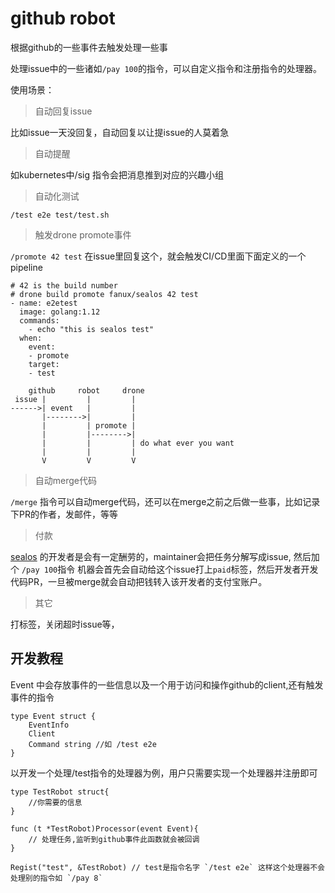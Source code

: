 # github robot
根据github的一些事件去触发处理一些事

处理issue中的一些诸如`/pay 100`的指令，可以自定义指令和注册指令的处理器。

使用场景：

> 自动回复issue

比如issue一天没回复，自动回复以让提issue的人莫着急

> 自动提醒

如kubernetes中/sig 指令会把消息推到对应的兴趣小组

> 自动化测试

`/test e2e test/test.sh`

> 触发drone promote事件

`/promote 42 test` 在issue里回复这个，就会触发CI/CD里面下面定义的一个pipeline

```
# 42 is the build number 
# drone build promote fanux/sealos 42 test
- name: e2etest
  image: golang:1.12
  commands:
    - echo "this is sealos test"
  when:
    event:
    - promote
    target:
    - test
```

```
    github     robot     drone
 issue |         |         |
------>| event   |         |
       |-------->|         |
       |         | promote |
       |         |-------->|
       |         |         | do what ever you want
       |         |         |
       V         V         V
```

> 自动merge代码

`/merge` 指令可以自动merge代码，还可以在merge之前之后做一些事，比如记录下PR的作者，发邮件，等等

> 付款

[sealos](https://github.com/fanux/sealos) 的开发者是会有一定酬劳的，maintainer会把任务分解写成issue, 然后加个 `/pay 100`指令
机器会首先会自动给这个issue打上`paid`标签，然后开发者开发代码PR，一旦被merge就会自动把钱转入该开发者的支付宝账户。

> 其它

打标签，关闭超时issue等，

## 开发教程

Event 中会存放事件的一些信息以及一个用于访问和操作github的client,还有触发事件的指令
```
type Event struct {
    EventInfo
    Client 
    Command string //如 /test e2e
}
```

以开发一个处理/test指令的处理器为例，用户只需要实现一个处理器并注册即可

```
type TestRobot struct{
    //你需要的信息
}

func (t *TestRobot)Processor(event Event){
    // 处理任务,监听到github事件此函数就会被回调
}

Regist("test", &TestRobot) // test是指令名字 `/test e2e` 这样这个处理器不会处理别的指令如 `/pay 8`
```
